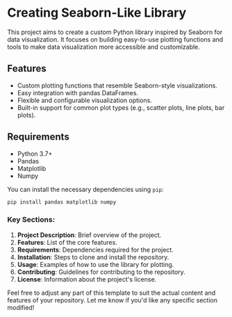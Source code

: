 # Creating Seaborn-Like Library

This project aims to create a custom Python library inspired by Seaborn for data visualization. It focuses on building easy-to-use plotting functions and tools to make data visualization more accessible and customizable.

## Features

- Custom plotting functions that resemble Seaborn-style visualizations.
- Easy integration with pandas DataFrames.
- Flexible and configurable visualization options.
- Built-in support for common plot types (e.g., scatter plots, line plots, bar plots).

## Requirements

- Python 3.7+
- Pandas
- Matplotlib
- Numpy

You can install the necessary dependencies using `pip`:

```bash
pip install pandas matplotlib numpy
```

### Key Sections:
1. **Project Description**: Brief overview of the project.
2. **Features**: List of the core features.
3. **Requirements**: Dependencies required for the project.
4. **Installation**: Steps to clone and install the repository.
5. **Usage**: Examples of how to use the library for plotting.
6. **Contributing**: Guidelines for contributing to the repository.
7. **License**: Information about the project's license.

Feel free to adjust any part of this template to suit the actual content and features of your repository. Let me know if you'd like any specific section modified!

